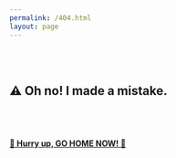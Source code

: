```yaml
---
permalink: /404.html
layout: page
---
```


<br>
<br>

## ⚠️ Oh no! I made a mistake.

<br>
<br>

#### [🚧 Hurry up, GO HOME NOW! 🚧][home]

<br>
<br>

[home]: https://iamprogrammer.lk
